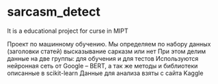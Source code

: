 # sarcasm_detect
It is a educational project for curse in MIPT 

Проект по машинному обучению. Мы определяем по набору данных (заголовки статей) высказывание сарказм или нет
При этом делим данные на две группы: для обучения и для тестов
Используются нейронная сеть от Google – BERT, а так же методы и библиотеки описанные в scikit-learn
Данные для анализа взяты с сайта Kaggle
